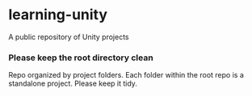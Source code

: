 # learning-unity
A public repository of Unity projects

### Please keep the root directory clean
Repo organized by project folders. Each folder within the root repo is a standalone project. Please keep it tidy.
